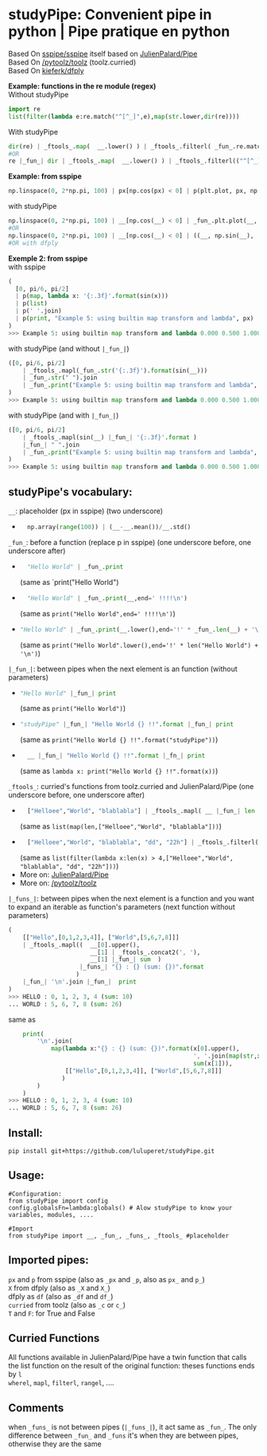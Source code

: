 # studyPipe: Convenient pipe in python | Pipe pratique en python

Based On [sspipe/sspipe](https://github.com/sspipe/sspipe)  itself based on  [JulienPalard/Pipe](https://github.com/JulienPalard/Pipe)  
Based On [/pytoolz/toolz](https://github.com/pytoolz/toolz) (toolz.curried)  
Based On [kieferk/dfply](https://github.com/kieferk/dfply)

**Example: functions in the re module (regex)**  
Without studyPipe

```python
import re
list(filter(lambda e:re.match("^[^_]",e),map(str.lower,dir(re))))
```

With studyPipe
```python
dir(re) | _ftools_.map(  __.lower() ) | _ftools_.filterl( _fun_.re.match("^[^_]") )
#OR
re |_fun_| dir | _ftools_.map(  __.lower() ) | _ftools_.filterl(("^[^_]",__) |_funs_| re.match )
```

**Example: from sspipe**  

```python
np.linspace(0, 2*np.pi, 100) | px[np.cos(px) < 0] | p(plt.plot, px, np.sin(px), 'r')
```

with studyPipe

```python
np.linspace(0, 2*np.pi, 100) | __[np.cos(__) < 0] | _fun_.plt.plot(__, np.sin(__), 'r');
#OR
np.linspace(0, 2*np.pi, 100) | __[np.cos(__) < 0] | ((__, np.sin(__), 'r') |_funs_| plt.plot);
#OR with dfply

```
**Exemple 2: from sspipe**  
with sspipe
```python
(
  [0, pi/6, pi/2]
  | p(map, lambda x: '{:.3f}'.format(sin(x)))
  | p(list) 
  | p(' '.join) 
  | p(print, "Example 5: using builtin map transform and lambda", px)
)
>>> Example 5: using builtin map transform and lambda 0.000 0.500 1.000
```

with studyPipe (and without `|_fun_|`)
```python
([0, pi/6, pi/2] 
    | _ftools_.mapl(_fun_.str('{:.3f}').format(sin(__)))
    | _fun_.str(" ").join
    | _fun_.print("Example 5: using builtin map transform and lambda", __)
)
>>> Example 5: using builtin map transform and lambda 0.000 0.500 1.000
```
with studyPipe (and with `|_fun_|`)
```python
([0, pi/6, pi/2] 
    | _ftools_.mapl(sin(__) |_fun_| '{:.3f}'.format )
    |_fun_| " ".join
    | _fun_.print("Example 5: using builtin map transform and lambda", __)
)
>>> Example 5: using builtin map transform and lambda 0.000 0.500 1.000
```

## studyPipe's vocabulary:  
`__`: placeholder (px in sspipe) (two underscore)  
   - ```python 
       np.array(range(100)) | (__-__.mean())/__.std()
       ``` 
   
`_fun_`: before a function (replace p in sspipe) (one underscore before, one underscore after)  
  - ```python 
      "Hello World" | _fun_.print  
      ```   
      (same as `print("Hello World")  
  - ```python 
      "Hello World" | _fun_.print(__,end=' !!!!\n')
    ```    
    (same as `print("Hello World",end=' !!!!\n')`)  
  - ```python 
    "Hello World" | _fun_.print(__.lower(),end='!' * _fun_.len(__) + '\n')
    ```  
    (same as `print("Hello World".lower(),end='!' * len("Hello World") + '\n')`)  
  
`|_fun_|`: between pipes when the next element is an function (without parameters)    
  - ```python 
    "Hello World" |_fun_| print
    ```   
    (same as `print("Hello World")`)  
  - ```python 
    "studyPipe" |_fun_| "Hello World {} !!".format |_fun_| print
    ```   
    (same as `print("Hello World {} !!".format("studyPipe"))`) 
  - ```python 
      __ |_fun_| "Hello World {} !!".format |_fn_| print
      ```  
      (same as `lambda x: print("Hello World {} !!".format(x))`)  
  
`_ftools_`: curried's functions from toolz.curried and JulienPalard/Pipe  (one underscore before, one underscore after)   
  - ```python 
      ["Helloee","World", "blablabla"] | _ftools_.mapl( __ |_fun_| len )
      ```
      (same as `list(map(len,["Helloee","World", "blablabla"]))`)  
  - ```python 
      ["Helloee","World", "blablabla", "dd", "22h"] | _ftools_.filterl( __ |_fun_| len > 4 )
     ```  
     (same as `list(filter(lambda x:len(x) > 4,["Helloee","World", "blablabla", "dd", "22h"]))`) 
- More on: [JulienPalard/Pipe](https://github.com/JulienPalard/Pipe)  
- More on: [/pytoolz/toolz](https://github.com/pytoolz/toolz)  

`|_funs_|`: between pipes when the next element is a function and you want to expand an iterable as function's parameters  (next function without parameters)  
```python
(
    [["Hello",[0,1,2,3,4]], ["World",[5,6,7,8]]]  
    | _ftools_.mapl((  __[0].upper(), 
                       __[1] | _ftools_.concat2(', '),
                       __[1] |_fun_| sum  ) 
                    |_funs_| "{} : {} (sum: {})".format
                   ) 
    |_fun_| '\n'.join |_fun_|  print
)
>>> HELLO : 0, 1, 2, 3, 4 (sum: 10)
... WORLD : 5, 6, 7, 8 (sum: 26)
```
same as 
```python
    print(
        '\n'.join(
            map(lambda x:"{} : {} (sum: {})".format(x[0].upper(),
                                                    ', '.join(map(str,x[1])),
                                                    sum(x[1])),
                [["Hello",[0,1,2,3,4]], ["World",[5,6,7,8]]] 
               )
        )
    )
>>> HELLO : 0, 1, 2, 3, 4 (sum: 10)
... WORLD : 5, 6, 7, 8 (sum: 26)
```

## Install:
```
pip install git+https://github.com/luluperet/studyPipe.git
```


## Usage:
```
#Configuration:  
from studyPipe import config
config.globalsFn=lambda:globals() # Alow studyPipe to know your variables, modules, ....

#Import
from studyPipe import __, _fun_, _funs_, _ftools_ #placeholder
```

## Imported pipes:  
`px` and `p` from sspipe (also as `_px` and `_p`, also as `px_` and `p_`)  
`X` from dfply (also as `_X` and `X_`)    
dfply as `df` (also as `_df` and `df_`)  
`curried` from toolz (also as `_c` or `c_`)  
`T` and `F`: for True and False  

## Curried Functions
All functions available in JulienPalard/Pipe have a twin function that calls the list function on the result of the original function: theses functions ends by `l`  
`wherel`, `mapl`, `filterl`, `rangel`, ....

## Comments 
when `_funs_` is not between pipes (`|_funs_|`), it act same as `_fun_`. The only difference between `_fun_` and `_funs` it's when they are between pipes, otherwise they are the same 
